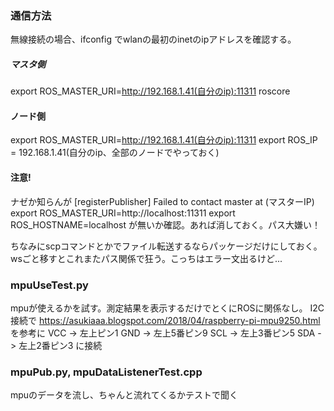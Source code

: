 ### 通信方法
無線接続の場合、ifconfig でwlanの最初のinetのipアドレスを確認する。

##### マスタ側
export ROS_MASTER_URI=http://192.168.1.41(自分のip):11311
roscore

#### ノード側
export ROS_MASTER_URI=http://192.168.1.41(自分のip):11311
export ROS_IP = 192.168.1.41(自分のip、全部のノードでやっておく)

#### 注意!
ナゼか知らんが
[registerPublisher] Failed to contact master at (マスターIP)
export ROS_MASTER_URI=http://localhost:11311
export ROS_HOSTNAME=localhost
が無いか確認。あれば消しておく。パス大嫌い！

ちなみにscpコマンドとかでファイル転送するならパッケージだけにしておく。wsごと移すとこれまたパス関係で狂う。こっちはエラー文出るけど...

### mpuUseTest.py
mpuが使えるかを試す。測定結果を表示するだけでとくにROSに関係なし。
I2C接続で
https://asukiaaa.blogspot.com/2018/04/raspberry-pi-mpu9250.html
を参考に
VCC -> 左上ピン1
GND -> 左上5番ピン9
SCL -> 左上3番ピン5
SDA -> 左上2番ピン3
に接続

### mpuPub.py, mpuDataListenerTest.cpp
mpuのデータを流し、ちゃんと流れてくるかテストで聞く